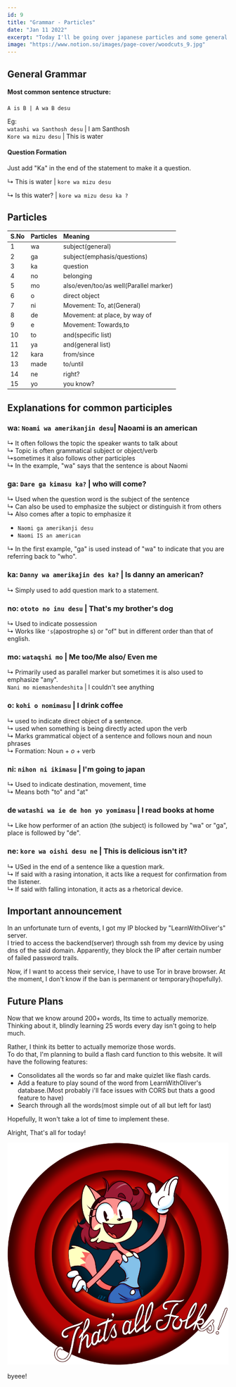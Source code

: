 ```yaml
---
id: 9
title: "Grammar - Particles"
date: "Jan 11 2022"
excerpt: "Today I'll be going over japanese particles and some general grammar"
image: "https://www.notion.so/images/page-cover/woodcuts_9.jpg"
---
```


## General Grammar

#### Most common sentence structure:

`A is B | A wa B desu`

Eg: <br>
`watashi wa Santhosh desu` | I am Santhosh
<br>
`Kore wa mizu desu` | This is water

#### Question Formation

Just add "Ka" in the end of the statement to make it a question.

&#8627; This is water | `kore wa mizu desu`

&#8627; Is this water? | `kore wa mizu desu ka ?`

## Particles

| S.No | Particles | Meaning                                |
| :--- | :-------- | :------------------------------------- |
| 1    | wa        | subject(general)                       |
| 2    | ga        | subject(emphasis/questions)            |
| 3    | ka        | question                               |
| 4    | no        | belonging                              |
| 5    | mo        | also/even/too/as well(Parallel marker) |
| 6    | o         | direct object                          |
| 7    | ni        | Movement: To, at(General)              |
| 8    | de        | Movement: at place, by way of          |
| 9    | e         | Movement: Towards,to                   |
| 10   | to        | and(specific list)                     |
| 11   | ya        | and(general list)                      |
| 12   | kara      | from/since                             |
| 13   | made      | to/until                               |
| 14   | ne        | right?                                 |
| 15   | yo        | you know?                              |

## Explanations for common participles

### wa: `Noami wa amerikanjin desu`| Naoami is an american

&#8627; It often follows the topic the speaker wants to talk about<br>
&#8627; Topic is often grammatical subject or object/verb<br>
&#8627;sometimes it also follows other participles<br>
&#8627; In the example, "wa" says that the sentence is about Naomi

### ga: `Dare ga kimasu ka?` | who will come?

&#8627; Used when the question word is the subject of the sentence<br>
&#8627; Can also be used to emphasize the subject or distinguish it from others
&#8627; Also comes after a topic to emphasize it

- `Naomi ga amerikanji desu` <br>
- `Naomi IS an american`

&#8627; In the first example, "ga" is used instead of "wa" to indicate that you are referring back to "who".<br>

### ka: `Danny wa amerikajin des ka?` | Is danny an american?

&#8627; Simply used to add question mark to a statement.

### no: `ototo no inu desu` | That's my brother's dog

&#8627; Used to indicate possession<br>
&#8627; Works like `'s`(apostrophe s) or "of" but in different order than that of english.

### mo: `wataqshi mo` | Me too/Me also/ Even me

&#8627; Primarily used as parallel marker but sometimes it is also used to emphasize "any".<br>
`Nani mo miemashendeshita` | I couldn't see anything

### o: `kohi o nomimasu` | I drink coffee

&#8627; used to indicate direct object of a sentence.<br>
&#8627; used when something is being directly acted upon the verb<br>
&#8627; Marks grammatical object of a sentence and follows noun and noun phrases<br>
&#8627; Formation: Noun + _o_ + verb

### ni: `nihon ni ikimasu` | I'm going to japan

&#8627; Used to indicate destination, movement, time <br>
&#8627; Means both "to" and "at"<br>

### de `watashi wa ie de hon yo yomimasu` | I read books at home

&#8627; Like how performer of an action (the subject) is followed by "wa" or "ga", place is followed by "de".<br>

### ne: `kore wa oishi desu ne` | This is delicious isn't it?

&#8627; USed in the end of a sentence like a question mark.<br>
&#8627; If said with a rasing intonation, it acts like a request for confirmation from the listener.<br>
&#8627; If said with falling intonation, it acts as a rhetorical device.

## Important announcement

In an unfortunate turn of events, I got my IP blocked by "LearnWithOliver's" server.<br>
I tried to access the backend(server) through ssh from my device by using dns of the said domain. Apparently, they block the IP after certain number of failed password trails.

Now, if I want to access their service, I have to use Tor in brave browser. At the moment, I don't know if the ban is permanent or temporary(hopefully).

## Future Plans

Now that we know around 200+ words, Its time to actually memorize. Thinking about it, blindly learning 25 words every day isn't going to help much.

Rather, I think its better to actually memorize those words.<br>
To do that, I'm planning to build a flash card function to this website. It will have the following features:

- Consolidates all the words so far and make quizlet like flash cards.
- Add a feature to play sound of the word from LearnWithOliver's database.(Most probably i'll face issues with CORS but thats a good feature to have)
- Search through all the words(most simple out of all but left for last)

Hopefully, It won't take a lot of time to implement these.

Alright, That's all for today!

![That's all folks](https://raw.githubusercontent.com/ABSanthosh/Nihongo/main/Assets/thatsallfolks.png)

byeee!
